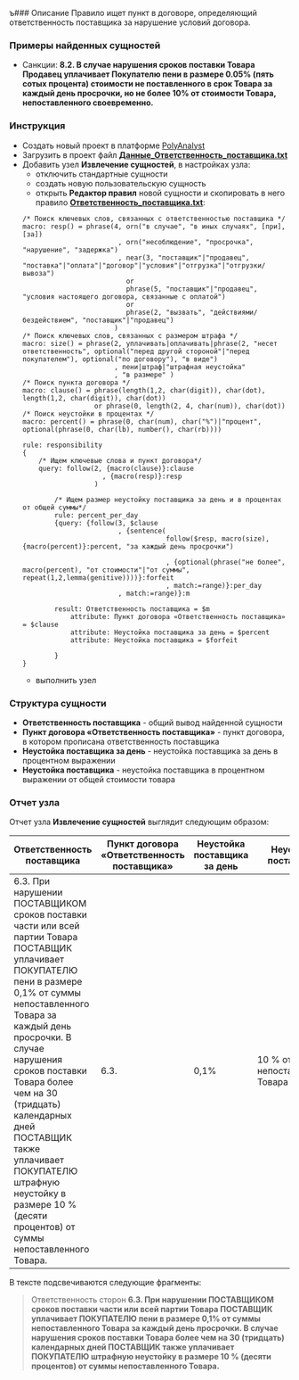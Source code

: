 ъ### Описание
Правило ищет пункт в договоре, определяющий ответственность поставщика за нарушение условий договора.

### Примеры найденных сущностей
* Санкции: **8.2. В случае нарушения сроков поставки Товара Продавец уплачивает Покупателю пени в размере 0.05% (пять сотых процента) стоимости не поставленного в срок Товара за каждый день просрочки, но не более 10% от стоимости Товара, непоставленного своевременно.**

### Инструкция
* Создать новый проект в платформе [PolyAnalyst](https://www.megaputer.ru/produkti/)
* Загрузить в проект файл [**Данные_Ответственность_поставщика.txt**](Данные_Ответственность_поставщика.txt)
* Добавить узел **Извлечение сущностей**, в настройках узла:
	 * отключить стандартные сущности
	 * создать новую пользовательскую сущность
	 * открыть **Редактор правил** новой сущности и скопировать в него правило [**Ответственность_поставщика.txt**](Ответственность_поставщика.txt):
	```
    /* Поиск ключевых слов, связанных с ответственностью поставщика */
    macro: resp() = phrase(4, orn("в случае", "в иных случаях", [при], [за])
    						, orn("несоблюдение", "просрочка", "нарушение", "задержка")
    						, near(3, "поставщик"|"продавец", "поставка"|"оплата"|"договор"|"условия"|"отгрузка"|"отгрузки/вывоза")
    						  or 
    						  phrase(5, "поставщик"|"продавец", "условия настоящего договора, связанные с оплатой")
    						  or 
    						  phrase(2, "вызвать", "действиями/бездействием", "поставщик"|"продавец")
    					   )
    /* Поиск ключевых слов, связанных с размером штрафа */
    macro: size() = phrase(2, уплачивать|оплачивать|phrase(2, "несет ответственность", optional("перед другой стороной"|"перед покупателем"), optional("по договору"), "в виде")
    					   , пени|штраф|"штрафная неустойка"
    					   , "в размере" )
    /* Поиск пункта договора */
    macro: clause() = phrase(length(1,2, char(digit)), char(dot), length(1,2, char(digit)), char(dot))
    				  or phrase(0, length(2, 4, char(num)), char(dot))
    /* Поиск неустойки в процентах */
    macro: percent() = phrase(0, char(num), char("%")|"процент", optional(phrase(0, char(lb), number(), char(rb))))
    				  
    rule: responsibility 
    {
        /* Ищем ключевые слова и пункт договора*/
    	query: follow(2, {macro(clause)}:clause
    					, {macro(resp)}:resp
    				  )
    		
    		/* Ищем размер неустойку поставщика за день и в процентах от общей суммы*/
    		rule: percent_per_day
    		{query: {follow(3, $clause
    						, {sentence(
    									follow($resp, macro(size), {macro(percent)}:percent, "за каждый день просрочки")
    									
    									, {optional(phrase("не более", macro(percent), "от стоимости"|"от суммы", repeat(1,2,lemma(genitive))))}:forfeit
    									, match:=range)}:per_day
    						, match:=range)}:m
    		
    		result: Ответственность поставщика = $m        
    			attribute: Пункт договора «Ответственность поставщика» = $clause
    			attribute: Неустойка поставщика за день = $percent	
    			attribute: Неустойка поставщика = $forfeit				
    				
    		}
    }
	```
	 * выполнить узел

### Структура сущности
* **Ответственность поставщика** - общий вывод найденной сущности
* **Пункт договора «Ответственность поставщика»** - пункт договора, в котором прописана ответственность поставщика
* **Неустойка поставщика за день** - неустойка поставщика за день в процентном выражении
* **Неустойка поставщика** - неустойка поставщика в процентном выражении от общей стоимости товара

### Отчет узла
Отчет узла **Извлечение сущностей** выглядит следующим образом:

| Ответственность поставщика | Пункт договора «Ответственность поставщика» | Неустойка поставщика за день | Неустойка поставщика  |
| ------ | ------ |------ |------ |
| 6.3. При нарушении ПОСТАВЩИКОМ сроков поставки части или всей партии Товара ПОСТАВЩИК уплачивает ПОКУПАТЕЛЮ пени в размере 0,1% от суммы непоставленного Товара за каждый день просрочки. В случае нарушения сроков поставки Товара более чем на 30 (тридцать) календарных дней ПОСТАВЩИК также уплачивает ПОКУПАТЕЛЮ штрафную неустойку в размере 10 % (десяти процентов) от суммы непоставленного Товара. | 6.3. |0,1% | 10 % от суммы непоставленного Товара|

В тексте подсвечиваются следующие фрагменты:
> Ответственность сторон
> **6.3. При нарушении ПОСТАВЩИКОМ сроков поставки части или всей партии Товара ПОСТАВЩИК уплачивает ПОКУПАТЕЛЮ пени в размере 0,1% от суммы непоставленного Товара за каждый день просрочки. В случае нарушения сроков поставки Товара более чем на 30 (тридцать) календарных дней ПОСТАВЩИК также уплачивает ПОКУПАТЕЛЮ штрафную неустойку в размере 10 % (десяти процентов) от суммы непоставленного Товара.**
